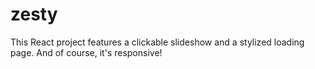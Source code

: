 # zesty
This React project features a clickable slideshow and a stylized loading page. And of course, it's responsive!
